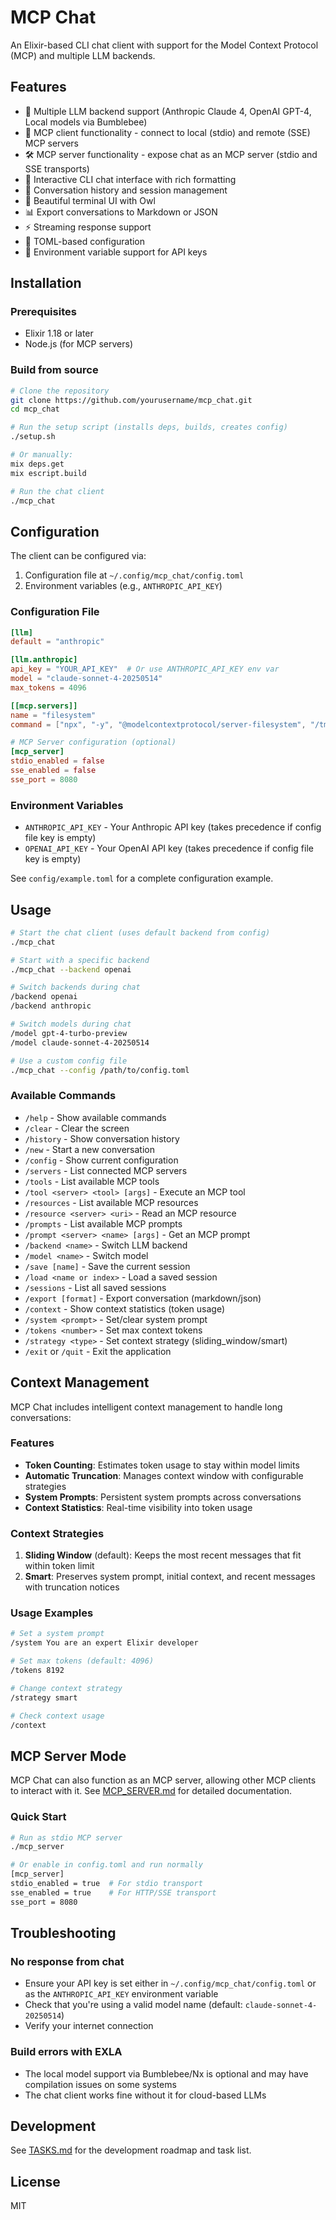 # MCP Chat

An Elixir-based CLI chat client with support for the Model Context Protocol (MCP) and multiple LLM backends.

## Features

- 🤖 Multiple LLM backend support (Anthropic Claude 4, OpenAI GPT-4, Local models via Bumblebee)
- 🔌 MCP client functionality - connect to local (stdio) and remote (SSE) MCP servers
- 🛠️ MCP server functionality - expose chat as an MCP server (stdio and SSE transports)
- 💬 Interactive CLI chat interface with rich formatting
- 📝 Conversation history and session management
- 🎨 Beautiful terminal UI with Owl
- 📊 Export conversations to Markdown or JSON
- ⚡ Streaming response support
- 🔧 TOML-based configuration
- 🔑 Environment variable support for API keys

## Installation

### Prerequisites

- Elixir 1.18 or later
- Node.js (for MCP servers)

### Build from source

```bash
# Clone the repository
git clone https://github.com/yourusername/mcp_chat.git
cd mcp_chat

# Run the setup script (installs deps, builds, creates config)
./setup.sh

# Or manually:
mix deps.get
mix escript.build

# Run the chat client
./mcp_chat
```

## Configuration

The client can be configured via:
1. Configuration file at `~/.config/mcp_chat/config.toml`
2. Environment variables (e.g., `ANTHROPIC_API_KEY`)

### Configuration File

```toml
[llm]
default = "anthropic"

[llm.anthropic]
api_key = "YOUR_API_KEY"  # Or use ANTHROPIC_API_KEY env var
model = "claude-sonnet-4-20250514"
max_tokens = 4096

[[mcp.servers]]
name = "filesystem"
command = ["npx", "-y", "@modelcontextprotocol/server-filesystem", "/tmp"]

# MCP Server configuration (optional)
[mcp_server]
stdio_enabled = false
sse_enabled = false
sse_port = 8080
```

### Environment Variables

- `ANTHROPIC_API_KEY` - Your Anthropic API key (takes precedence if config file key is empty)
- `OPENAI_API_KEY` - Your OpenAI API key (takes precedence if config file key is empty)

See `config/example.toml` for a complete configuration example.

## Usage

```bash
# Start the chat client (uses default backend from config)
./mcp_chat

# Start with a specific backend
./mcp_chat --backend openai

# Switch backends during chat
/backend openai
/backend anthropic

# Switch models during chat
/model gpt-4-turbo-preview
/model claude-sonnet-4-20250514

# Use a custom config file
./mcp_chat --config /path/to/config.toml
```

### Available Commands

- `/help` - Show available commands
- `/clear` - Clear the screen
- `/history` - Show conversation history
- `/new` - Start a new conversation
- `/config` - Show current configuration
- `/servers` - List connected MCP servers
- `/tools` - List available MCP tools
- `/tool <server> <tool> [args]` - Execute an MCP tool
- `/resources` - List available MCP resources  
- `/resource <server> <uri>` - Read an MCP resource
- `/prompts` - List available MCP prompts
- `/prompt <server> <name> [args]` - Get an MCP prompt
- `/backend <name>` - Switch LLM backend
- `/model <name>` - Switch model
- `/save [name]` - Save the current session
- `/load <name or index>` - Load a saved session
- `/sessions` - List all saved sessions
- `/export [format]` - Export conversation (markdown/json)
- `/context` - Show context statistics (token usage)
- `/system <prompt>` - Set/clear system prompt
- `/tokens <number>` - Set max context tokens
- `/strategy <type>` - Set context strategy (sliding_window/smart)
- `/exit` or `/quit` - Exit the application

## Context Management

MCP Chat includes intelligent context management to handle long conversations:

### Features

- **Token Counting**: Estimates token usage to stay within model limits
- **Automatic Truncation**: Manages context window with configurable strategies
- **System Prompts**: Persistent system prompts across conversations
- **Context Statistics**: Real-time visibility into token usage

### Context Strategies

1. **Sliding Window** (default): Keeps the most recent messages that fit within token limit
2. **Smart**: Preserves system prompt, initial context, and recent messages with truncation notices

### Usage Examples

```bash
# Set a system prompt
/system You are an expert Elixir developer

# Set max tokens (default: 4096)
/tokens 8192

# Change context strategy
/strategy smart

# Check context usage
/context
```

## MCP Server Mode

MCP Chat can also function as an MCP server, allowing other MCP clients to interact with it. See [MCP_SERVER.md](MCP_SERVER.md) for detailed documentation.

### Quick Start

```bash
# Run as stdio MCP server
./mcp_server

# Or enable in config.toml and run normally
[mcp_server]
stdio_enabled = true  # For stdio transport
sse_enabled = true    # For HTTP/SSE transport
sse_port = 8080
```

## Troubleshooting

### No response from chat
- Ensure your API key is set either in `~/.config/mcp_chat/config.toml` or as the `ANTHROPIC_API_KEY` environment variable
- Check that you're using a valid model name (default: `claude-sonnet-4-20250514`)
- Verify your internet connection

### Build errors with EXLA
- The local model support via Bumblebee/Nx is optional and may have compilation issues on some systems
- The chat client works fine without it for cloud-based LLMs

## Development

See [TASKS.md](TASKS.md) for the development roadmap and task list.

## License

MIT

